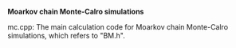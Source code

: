 **Moarkov chain Monte-Calro simulations**<br>

mc.cpp: The main calculation code for Moarkov chain Monte-Calro simulations, which refers to "BM.h".

